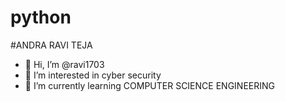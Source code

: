 # python

#ANDRA RAVI TEJA
- 👋 Hi, I’m @ravi1703
- 👀 I’m interested in cyber security
- 🌱 I’m currently learning COMPUTER SCIENCE ENGINEERING
